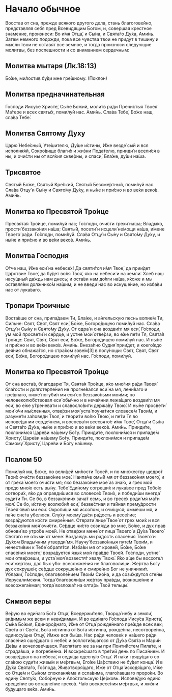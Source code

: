 # Начало обычное

Восстав от сна, прежде всякого другого дела, стань благоговейно, представляя себя пред Всевидящим Богом, и, совершая крестное знамение, произнеси:
Во и́мя Отца́, и Сы́на, и Свята́го Ду́ха, Ами́нь.
Затем немного подожди, пока все чувства твои не придут в тишину и мысли твои не оставят все земное, и тогда произноси следующие молитвы, без поспешности и со вниманием сердечным:

## Молитва мытаря (Лк.18:13)

Бо́же, ми́лостив бу́ди мне гре́шному. (Поклон)

## Молитва предначинательная

Го́споди Иису́се Христе́, Сы́не Бо́жий, молитв ра́ди Пречи́стыя Твоея́ Ма́тере и всех святы́х, поми́луй нас. Ами́нь.
Сла́ва Тебе́, Бо́же наш, сла́ва Тебе́.

## Молитва Святому Духу

Царю́ Небе́сный, Уте́шителю, Ду́ше и́стины, И́же везде́ сый и вся исполня́яй, Сокро́вище благи́х и жи́зни Пода́телю, прииди́ и всели́ся в ны, и очи́сти ны от вся́кия скве́рны, и спаси́, Бла́же, ду́ши на́ша.

## Трисвятое

Святы́й Бо́же, Святы́й Кре́пкий, Святы́й Безсме́ртный, поми́луй нас.
Сла́ва Отцу́ и Сы́ну и Свято́му Ду́ху, и ны́не и при́сно и во ве́ки веко́в. Ами́нь.

## Молитва ко Пресвятой Тро́ице

Пресвята́я Тро́ице, поми́луй нас; Го́споди, очи́сти грехи́ на́ша; Влады́ко, прости́ беззако́ния на́ша; Святы́й, посети́ и исцели́ не́мощи на́ша, и́мене Твоего́ ра́ди.
Го́споди, поми́луй.
Сла́ва Отцу́ и Сы́ну и Свято́му Ду́ху, и ны́не и при́сно и во ве́ки веко́в. Ами́нь.

## Молитва Господня

О́тче наш, И́же еси́ на небесе́х! Да святи́тся и́мя Твое́, да прии́дет Ца́рствие Твое́, да бу́дет во́ля Твоя́, я́ко на небеси́ и на земли́. Хлеб наш насу́щный да́ждь нам днесь; и оста́ви нам до́лги на́ша, я́коже и мы оставля́ем должнико́м на́шим; и не введи́ нас во искуше́ние, но изба́ви нас от лука́ваго.

## Тропари Троичные

Воста́вше от сна, припа́даем Ти, Бла́же, и а́нгельскую песнь вопие́м Ти, Си́льне: Свят, Свят, Свят еси́, Бо́же, Богоро́дицею поми́луй нас.
Сла́ва Отцу́ и Сы́ну и Свято́му Ду́ху.
От одра́ и сна воздви́гл мя еси́, Го́споди, ум мой просвети́ и се́рдце, и устне́ мои́ отве́рзи, во е́же пе́ти Тя, Свята́я Тро́ице: Свят, Свят, Свят еси́, Бо́же, Богоро́дицею поми́луй нас.
И ны́не и при́сно и во ве́ки веко́в. Ами́нь.
Внеза́пно Судия́ прии́дет, и коего́ждо дея́ния обнажа́тся, но стра́хом зове́м[3] в полу́нощи: Свят, Свят, Свят еси́, Бо́же, Богоро́дицею поми́луй нас.
Го́споди, поми́луй.

## Молитва ко Пресвятой Тро́ице

От сна воста́в, благодарю́ Тя, Свята́я Тро́ице, я́ко мно́гия ра́ди Твоея́ бла́гости и долготерпе́ния не прогне́вался еси́ на мя, лени́ваго и гре́шнаго, ниже́ погуби́л мя еси́ со беззако́ньми мои́ми; но человеколю́бствовал еси́ обы́чно и в неча́янии лежа́щаго воздви́гл мя еси́, во е́же у́треневати и славосло́вити держа́ву Твою́. И ны́не просвети́ мои́ о́чи мы́сленныя, отве́рзи моя́ уста́ поуча́тися словесе́м Твои́м, и разуме́ти за́поведи Твоя́, и твори́ти во́лю Твою́, и пе́ти Тя во испове́дании серде́чнем, и воспева́ти всесвято́е и́мя Твое́, Отца́ и Сы́на и Свята́го Ду́ха, ны́не и при́сно и во ве́ки веко́в. Ами́нь.
Прииди́те, поклони́мся Царе́ви на́шему Бо́гу.
Прииди́те, поклони́мся и припаде́м Христу́, Царе́ви на́шему Бо́гу.
Прииди́те, поклони́мся и припаде́м Самому́ Христу́, Царе́ви и Бо́гу на́шему.

## Псалом 50

Поми́луй мя, Бо́же, по вели́цей ми́лости Твое́й, и по мно́жеству щедро́т Твои́х очи́сти беззако́ние мое́. Наипа́че омы́й мя от беззако́ния моего́, и от греха́ моего́ очи́сти мя; яко беззако́ние мое́ аз зна́ю, и грех мой пре́до мно́ю есть вы́ну. Тебе́ Еди́ному согреши́х и лука́вое пред Тобо́ю сотвори́х, я́ко да оправди́шися во словесе́х Твои́х, и победи́ши внегда́ суди́ти Ти. Се бо, в беззако́ниих зача́т есмь, и во гресе́х роди́ мя ма́ти моя́. Се бо, и́стину возлюби́л еси́; безве́стная и та́йная прему́дрости Твоея́ яви́л ми еси́. Окропи́ши мя иссо́пом, и очи́щуся; омы́еши мя, и па́че сне́га убелю́ся. Слу́ху моему́ да́си ра́дость и весе́лие; возра́дуются ко́сти смире́нныя. Отврати́ лице́ Твое́ от грех мои́х и вся беззако́ния моя́ очи́сти. Се́рдце чи́сто сози́жди во мне, Бо́же, и дух прав обнови́ во утро́бе мое́й. Не отве́ржи мене́ от лица́ Твоего́ и Ду́ха Твоего́ Свята́го не отыми́ от мене́. Возда́ждь ми ра́дость спасе́ния Твоего́ и Ду́хом Влады́чним утверди́ мя. Научу́ беззако́нныя путе́м Твои́м, и нечести́вии к Тебе́ обратя́тся. Изба́ви мя от крове́й, Бо́же, Бо́же спасе́ния моего́; возра́дуется язы́к мой пра́вде Твое́й. Го́споди, устне́ мои отве́рзеши, и уста́ моя́ возвестя́т хвалу́ Твою́. Я́ко а́ще бы восхоте́л еси́ же́ртвы, дал бых у́бо: всесожже́ния не благоволи́ши. Же́ртва Бо́гу дух сокруше́н; се́рдце сокруше́нно и смире́нно Бог не уничижи́т. Ублажи́, Го́споди, благоволе́нием Твои́м Сио́на, и да сози́ждутся сте́ны Иерусали́мския. Тогда́ благоволи́ши же́ртву пра́вды, возноше́ние и всесожега́емая; тогда́ возложа́т на oлта́рь Твой тельцы́.

## Символ веры

Ве́рую во еди́наго Бо́га Отца́, Вседержи́теля, Творца́ не́бу и земли́, ви́димым же всем и неви́димым. И во еди́наго Го́спода Иису́са Христа́, Сы́на Бо́жия, Единоро́днаго, И́же от Отца́ рожде́ннаго пре́жде всех век; Све́та от Све́та, Бо́га и́стинна от Бо́га и́стинна, рожде́нна, несотворе́нна, единосу́щна Отцу́, И́мже вся бы́ша. Нас ра́ди челове́к и на́шего ра́ди спасе́ния сше́дшаго с небе́с и воплоти́вшагося от Ду́ха Свя́та и Мари́и Де́вы и вочелове́чшася. Распя́таго же за ны при Понти́йстем Пила́те, и страда́вша, и погребе́нна. И воскре́сшаго в тре́тий день по Писа́нием. И возше́дшаго на небеса́, и седя́ща одесну́ю Отца́. И па́ки гряду́щаго со сла́вою суди́ти живы́м и ме́ртвым, Его́же Ца́рствию не бу́дет конца́. И в Ду́ха Свята́го, Го́спода, Животворя́щаго, И́же от Отца́ исходя́щаго, И́же со Отце́м и Сы́ном спокланя́ема и ссла́вима, глаго́лавшаго проро́ки. Во еди́ну Святу́ю, Собо́рную и Апо́стольскую Це́рковь. Испове́дую еди́но креще́ние во оставле́ние грехо́в. Ча́ю воскресе́ния ме́ртвых, и жи́зни бу́дущаго ве́ка. Ами́нь.
